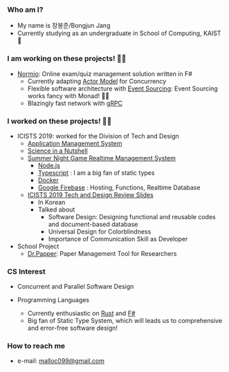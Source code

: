 ### Who am I?

* My name is 장봉준/Bongjun Jang
* Currently studying as an undergraduate in School of Computing, KAIST 🔬

### I am working on these projects! 👨‍💻

* [Normio](https://github.com/2489D/Normio): Online exam/quiz management solution written in F#
  - Currently adapting [Actor Model](https://fsharpforfunandprofit.com/posts/concurrency-actor-model/) for Concurrency
  - Flexible software architecture with [Event Sourcing](https://martinfowler.com/eaaDev/EventSourcing.html): Event Sourcing works fancy with Monad! 🧙‍♂️
  - Blazingly fast network  with [gRPC](https://grpc.io/)
 
### I worked on these projects! 👨‍💻

* ICISTS 2019: worked for the Division of Tech and Design
  - [Application Management System](https://github.com/icists/ams3)
  - [Science in a Nutshell](https://github.com/icists/scinutsh)
  - [Summer Night Game Realtime Management System](https://github.com/icists/summer-night)
    - [Node.js](https://github.com/nodejs/node)
    - [Typescript](https://github.com/microsoft/TypeScript) : I am a big fan of static types
    - [Docker](https://github.com/nextcloud/docker)
    - [Google Firebase](https://github.com/firebase/firebase-js-sdk) : Hosting, Functions, Realtime Database
  - [ICISTS 2019 Tech and Design Review Slides](https://docs.google.com/presentation/d/1N4rhKIhlKTXXitN0S_-J4TYuYETpGRzY79fnSniKw_o/edit#slide=id.g5dcf2ca446_5_31)
    - In Korean
    - Talked about
        - Software Design: Designing functional and reusable codes and document-based database
        - Universal Design for Colorblindness
        - Importance of Communication Skill as Developer
* School Project
  - [Dr.Papper](https://github.com/bonjune/dr-papper): Paper Management Tool for Researchers

### CS Interest

* Concurrent and Parallel Software Design

* Programming Languages
  - Currently enthusiastic on [Rust](https://github.com/rust-lang/rust) and [F#](https://github.com/dotnet/fsharp)
  - Big fan of Static Type System, which will leads us to comprehensive and error-free software design!

### How to reach me

* e-mail: malloc099@gmail.com
